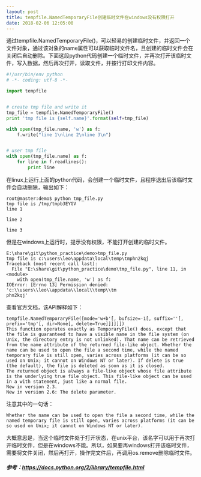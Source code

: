 ```yaml
---
layout: post
title: tempfile.NamedTemporaryFile创建临时文件在windows没有权限打开
date: 2018-02-06 12:05:00
---
```


通过tempfile.NamedTemporaryFile()，可以轻易的创建临时文件，并返回一个文件对象，通过该对象的name属性可以获取临时文件名，且创建的临时文件会在关闭后自动删除。下面这段python代码创建一个临时文件，并再次打开该临时文件，写入数据，然后再次打开，读取文件，并按行打印文件内容。

```python
#!/usr/bin/env python
# -*- coding: utf-8 -*-

import tempfile


# create tmp file and write it
tmp_file = tempfile.NamedTemporaryFile()
print 'tmp file is {self.name}'.format(self=tmp_file)

with open(tmp_file.name, 'w') as f:
    f.write("line 1\nline 2\nline 3\n")


# user tmp file
with open(tmp_file.name) as f:
    for line in f.readlines():
        print line

```

在linux上运行上面的python代码，会创建一个临时文件，且程序退出后该临时文件会自动删除，输出如下：

```
root@master:demo$ python tmp_file.py
tmp file is /tmp/tmpb3EYGV
line 1

line 2

line 3

```

但是在windows上运行时，提示没有权限，不能打开创建的临时文件。

```
E:\share\git\python_practice\demo>tmp_file.py
tmp file is c:\users\leo\appdata\local\temp\tmphn2kqj
Traceback (most recent call last):
  File "E:\share\git\python_practice\demo\tmp_file.py", line 11, in <module>
    with open(tmp_file.name, 'w') as f:
IOError: [Errno 13] Permission denied: 'c:\\users\\leo\\appdata\\local\\temp\\tm
phn2kqj'

```

查看官方文档，该API解释如下：

```
tempfile.NamedTemporaryFile([mode='w+b'[, bufsize=-1[, suffix=''[, prefix='tmp'[, dir=None[, delete=True]]]]]])
This function operates exactly as TemporaryFile() does, except that the file is guaranteed to have a visible name in the file system (on Unix, the directory entry is not unlinked). That name can be retrieved from the name attribute of the returned file-like object. Whether the name can be used to open the file a second time, while the named temporary file is still open, varies across platforms (it can be so used on Unix; it cannot on Windows NT or later). If delete is true (the default), the file is deleted as soon as it is closed.
The returned object is always a file-like object whose file attribute is the underlying true file object. This file-like object can be used in a with statement, just like a normal file.
New in version 2.3.
New in version 2.6: The delete parameter.
```

注意其中的一句话：

```
Whether the name can be used to open the file a second time, while the named temporary file is still open, varies across platforms (it can be so used on Unix; it cannot on Windows NT or later).
```

大概意思是，当这个临时文件处于打开状态，在unix平台，该名字可以用于再次打开临时文件，但是在windows不能。所以，如果要再windows打开该临时文件，需要将文件关闭，然后再打开，操作完文件后，再调用os.remove删除临时文件。

##### 参考：https://docs.python.org/2/library/tempfile.html
